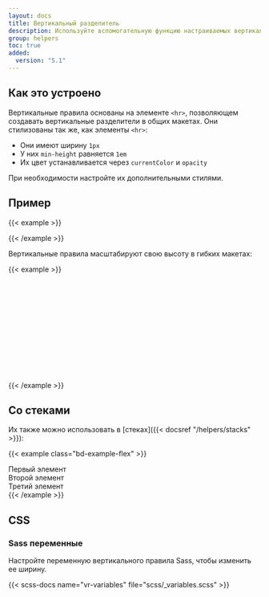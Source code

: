```yaml
---
layout: docs
title: Вертикальный разделитель
description: Используйте вспомогательную функцию настраиваемых вертикальных правил для создания вертикальных разделителей, таких как элемент `<hr>`.
group: helpers
toc: true
added:
  version: "5.1"
---
```


## Как это устроено

Вертикальные правила основаны на элементе `<hr>`, позволяющем создавать вертикальные разделители в общих макетах. Они стилизованы так же, как элементы `<hr>`:

- Они имеют ширину `1px`
- У них `min-height` равняется `1em`
- Их цвет устанавливается через `currentColor` и `opacity`

При необходимости настройте их дополнительными стилями.

## Пример

{{< example >}}
<div class="vr"></div>
{{< /example >}}

Вертикальные правила масштабируют свою высоту в гибких макетах:

{{< example >}}
<div class="d-flex" style="height: 200px;">
  <div class="vr"></div>
</div>
{{< /example >}}

## Со стеками

Их также можно использовать в [стеках]({{< docsref "/helpers/stacks" >}}):

{{< example class="bd-example-flex" >}}
<div class="hstack gap-3">
  <div class="p-2">Первый элемент</div>
  <div class="p-2 ms-auto">Второй элемент</div>
  <div class="vr"></div>
  <div class="p-2">Третий элемент</div>
</div>
{{< /example >}}

## CSS

### Sass переменные

Настройте переменную вертикального правила Sass, чтобы изменить ее ширину.

{{< scss-docs name="vr-variables" file="scss/_variables.scss" >}}
